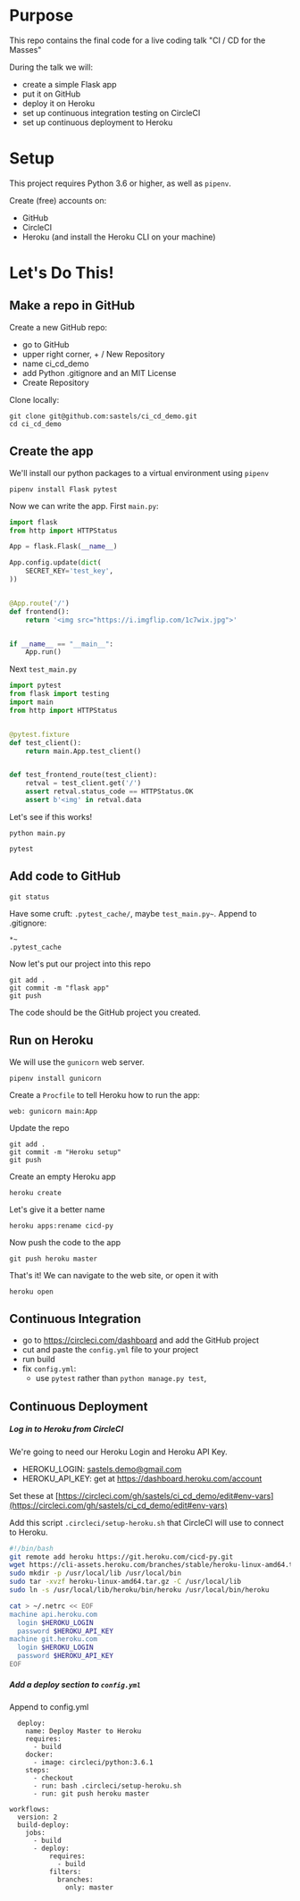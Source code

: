 
# Purpose

This repo contains the final code for a live coding talk 
"CI / CD for the Masses" 

During the talk we will:
- create a simple Flask app
- put it on GitHub
- deploy it on Heroku
- set up continuous integration testing on CircleCI
- set up continuous deployment to Heroku
 
# Setup

This project requires Python 3.6 or higher, as well as `pipenv`.

Create (free) accounts on:
- GitHub
- CircleCI
- Heroku (and install the Heroku CLI on your machine)


# Let's Do This!

## Make a repo in GitHub

Create a new GitHub repo:
- go to GitHub
- upper right corner, + / New Repository
- name ci_cd_demo
- add Python .gitignore and an MIT License
- Create Repository

Clone locally:
```
git clone git@github.com:sastels/ci_cd_demo.git
cd ci_cd_demo
```


## Create the app

We'll install our python packages to a virtual environment using `pipenv`
```
pipenv install Flask pytest
```

Now we can write the app. First `main.py`:
```python
import flask
from http import HTTPStatus

App = flask.Flask(__name__)

App.config.update(dict(
    SECRET_KEY='test_key',
))


@App.route('/')
def frontend():
    return '<img src="https://i.imgflip.com/1c7wix.jpg">'


if __name__ == "__main__":
    App.run()
```

Next `test_main.py`
```python
import pytest
from flask import testing
import main
from http import HTTPStatus


@pytest.fixture
def test_client():
    return main.App.test_client()


def test_frontend_route(test_client):
    retval = test_client.get('/')
    assert retval.status_code == HTTPStatus.OK
    assert b'<img' in retval.data
```

Let's see if this works!
```
python main.py
```
```
pytest
```

##  Add code to GitHub

```
git status
```
Have some cruft: `.pytest_cache/`, maybe `test_main.py~`. Append to .gitignore:
```
*~
.pytest_cache
```

Now let's put our project into this repo

```
git add .
git commit -m "flask app"
git push
```

The code should be the GitHub project you created.


## Run on Heroku

We will use the `gunicorn` web server.
```
pipenv install gunicorn
```
Create a `Procfile` to tell Heroku how to run the app: 
```
web: gunicorn main:App
```

Update the repo
```
git add .
git commit -m "Heroku setup"
git push
```
Create an empty Heroku app
```
heroku create
```
Let's give it a better name
```
heroku apps:rename cicd-py
```
Now push the code to the app
```
git push heroku master
```

That's it! We can navigate to the web site, or open it with
```
heroku open
```


## Continuous Integration

* go to https://circleci.com/dashboard and add the GitHub project
* cut and paste the `config.yml` file to your project
* run build
* fix `config.yml`:
    * use `pytest` rather than `python manage.py test`,


## Continuous Deployment

##### Log in to Heroku from CircleCI

We're going to need our Heroku Login and Heroku API Key.
 
* HEROKU_LOGIN: sastels.demo@gmail.com
* HEROKU_API_KEY: get at https://dashboard.heroku.com/account

Set these at
[https://circleci.com/gh/sastels/ci_cd_demo/edit#env-vars](https://circleci.com/gh/sastels/ci_cd_demo/edit#env-vars)

Add this script `.circleci/setup-heroku.sh` that CircleCI will use to connect to Heroku.
```bash
#!/bin/bash
git remote add heroku https://git.heroku.com/cicd-py.git
wget https://cli-assets.heroku.com/branches/stable/heroku-linux-amd64.tar.gz
sudo mkdir -p /usr/local/lib /usr/local/bin
sudo tar -xvzf heroku-linux-amd64.tar.gz -C /usr/local/lib
sudo ln -s /usr/local/lib/heroku/bin/heroku /usr/local/bin/heroku

cat > ~/.netrc << EOF
machine api.heroku.com
  login $HEROKU_LOGIN
  password $HEROKU_API_KEY
machine git.heroku.com
  login $HEROKU_LOGIN
  password $HEROKU_API_KEY
EOF
```

##### Add a deploy section to `config.yml`

Append to config.yml

```
  deploy:
    name: Deploy Master to Heroku
    requires:
      - build
    docker:
      - image: circleci/python:3.6.1
    steps:
      - checkout
      - run: bash .circleci/setup-heroku.sh
      - run: git push heroku master

workflows:
  version: 2
  build-deploy:
    jobs:
      - build
      - deploy:
          requires:
            - build
          filters:
            branches:
              only: master
```
